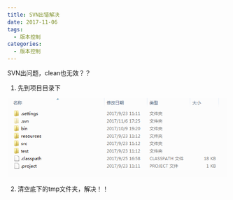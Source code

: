 ```yaml
---
title: SVN出错解决
date: 2017-11-06
tags:
  - 版本控制
categories:
  - 版本控制
---
```


SVN出问题，clean也无效？？

1. 先到项目目录下

![img](/img/748a2230-8a16-48f8-ad96-450a75cb8394.png)

2. 清空底下的tmp文件夹，解决！！ 